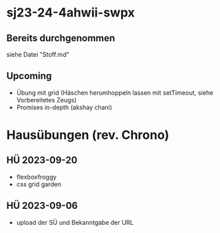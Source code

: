 # sj23-24-4ahwii-swpx

## Bereits durchgenommen

siehe Datei "Stoff.md"

## Upcoming

-   Übung mit grid (Häschen herumhoppeln lassen mit setTimeout, siehe
    Vorbereitetes Zeugs)
-   Promises in-depth (akshay chani)

# Hausübungen (rev. Chrono)

## HÜ 2023-09-20

-   flexboxfroggy
-   css grid garden

## HÜ 2023-09-06

-   upload der SÜ und Bekanntgabe der URL

